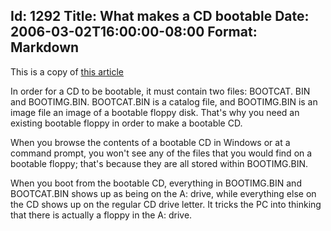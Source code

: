Id: 1292
Title: What makes a CD bootable
Date: 2006-03-02T16:00:00-08:00
Format: Markdown
--------------
This is a copy of [this article](http://technopedia.info/tech/2006/03/03/what-makes-a-cd-bootable.html)

In order for a CD to be bootable, it must contain two files: BOOTCAT. BIN and
BOOTIMG.BIN. BOOTCAT.BIN is a catalog file, and BOOTIMG.BIN is an image file an
image of a bootable floppy disk. That's why you need an existing bootable 
floppy in order to make a bootable CD.

When you browse the contents of a bootable CD in Windows or at a command prompt, 
you won't see any of the files that you would find on a bootable floppy; that's 
because they are all stored within BOOTIMG.BIN.

When you boot from the bootable CD, everything in BOOTIMG.BIN and BOOTCAT.BIN 
shows up as being on the A: drive, while everything else on the CD shows up on 
the regular CD drive letter. It tricks the PC into thinking that there is 
actually a floppy in the A: drive.
